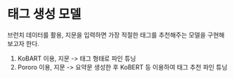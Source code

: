 # 태그 생성 모델

브런치 데이터를 활용, 지문을 입력하면 가장 적절한 태그를 추천해주는 모델을 구현해보고자 한다.

1. KoBART 이용, 지문 -> 태그 형태로 파인 튜닝
2. Pororo 이용, 지문 -> 요약문 생성한 후 KoBERT 등 이용하여 태그 추천 파인 튜닝


